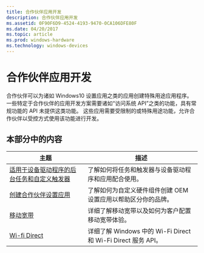 ```yaml
---
title: 合作伙伴应用开发
description: 合作伙伴应用开发
ms.assetid: 0F90F6D9-4524-4193-9470-0CA106DFE80F
ms.date: 04/20/2017
ms.topic: article
ms.prod: windows-hardware
ms.technology: windows-devices
---
```


# <a name="partner-app-development"></a>合作伙伴应用开发



合作伙伴可以为诸如 Windows10 设置应用之类的应用创建特殊用途应用程序。 一些特定于合作伙伴的应用开发方案需要诸如“访问系统 API”之类的功能，具有常规功能的 API 未提供这类功能。 这些应用需要受限制的或特殊用途功能，允许合作伙伴以受控方式使用该功能进行开发。

## <a name="span-idinthissectionspanspan-idinthissectionspanspan-idinthissectionspanin-this-section"></a><span id="In_this_section"></span><span id="in_this_section"></span><span id="IN_THIS_SECTION"></span>本部分中的内容


| 主题                                                                                            | 描述                                                                                               |
|--------------------------------------------------------------------------------------------------|-----------------------------------------------------------------------------------------------------------|
| [适用于设备驱动程序的后台任务和自定义触发器](background-tasks-and-oem-triggers.md) | 了解如何将任务和触发器与设备驱动程序和应用配合使用。                     |
| [创建合作伙伴设置应用](create-a-system-settings-application.md)                        | 了解如何为自定义硬件组件创建 OEM 设置应用以帮助区分你的品牌。 |
| [移动宽带](https://msdn.microsoft.com/windows/hardware/drivers/mobilebroadband/index)                                                    | 详细了解移动宽带以及如何为客户配置移动宽带体验。   |
| [Wi-fi Direct](wi-fi-direct.md) | 详细了解 Windows 中的 Wi-Fi Direct 和 Wi-Fi Direct 服务 API。 

 

 

 

